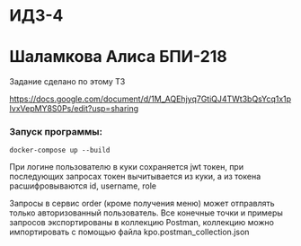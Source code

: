 # ИДЗ-4
# Шаламкова Алиса БПИ-218
Задание сделано по этому ТЗ

https://docs.google.com/document/d/1M_AQEhjyq7GtiQJ4TWt3bQsYcq1x1pIvxVepMY8S0Ps/edit?usp=sharing

### Запуск программы:
```
docker-compose up --build
```

При логине пользователю в куки сохраняется jwt токен, 
при последующих запросах токен вычитывается из куки, а из токена расшифровываются id, username, role

Запросы в сервис order (кроме получения меню) может отправлять только авторизованный пользователь.
Все конечные точки и примеры запросов экспортированы в коллекцию Postman,
коллекцию можно импортировать с помощью файла kpo.postman_collection.json
